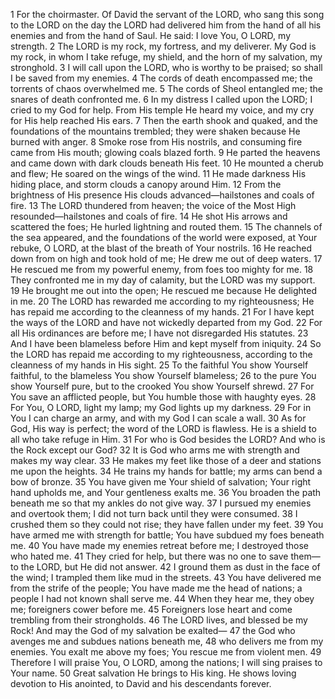 1	For the choirmaster. Of David the servant of the LORD, who sang this song to the LORD on the day the LORD had delivered him from the hand of all his enemies and from the hand of Saul. He said: I love You, O LORD, my strength.
2	The LORD is my rock, my fortress, and my deliverer. My God is my rock, in whom I take refuge, my shield, and the horn of my salvation, my stronghold.
3	I will call upon the LORD, who is worthy to be praised; so shall I be saved from my enemies.
4	The cords of death encompassed me; the torrents of chaos overwhelmed me.
5	The cords of Sheol entangled me; the snares of death confronted me.
6	In my distress I called upon the LORD; I cried to my God for help. From His temple He heard my voice, and my cry for His help reached His ears.
7	Then the earth shook and quaked, and the foundations of the mountains trembled; they were shaken because He burned with anger.
8	Smoke rose from His nostrils, and consuming fire came from His mouth; glowing coals blazed forth.
9	He parted the heavens and came down with dark clouds beneath His feet.
10	He mounted a cherub and flew; He soared on the wings of the wind.
11	He made darkness His hiding place, and storm clouds a canopy around Him.
12	From the brightness of His presence His clouds advanced—hailstones and coals of fire.
13	The LORD thundered from heaven; the voice of the Most High resounded—hailstones and coals of fire.
14	He shot His arrows and scattered the foes; He hurled lightning and routed them.
15	The channels of the sea appeared, and the foundations of the world were exposed, at Your rebuke, O LORD, at the blast of the breath of Your nostrils.
16	He reached down from on high and took hold of me; He drew me out of deep waters.
17	He rescued me from my powerful enemy, from foes too mighty for me.
18	They confronted me in my day of calamity, but the LORD was my support.
19	He brought me out into the open; He rescued me because He delighted in me.
20	The LORD has rewarded me according to my righteousness; He has repaid me according to the cleanness of my hands.
21	For I have kept the ways of the LORD and have not wickedly departed from my God.
22	For all His ordinances are before me; I have not disregarded His statutes.
23	And I have been blameless before Him and kept myself from iniquity.
24	So the LORD has repaid me according to my righteousness, according to the cleanness of my hands in His sight.
25	To the faithful You show Yourself faithful, to the blameless You show Yourself blameless;
26	to the pure You show Yourself pure, but to the crooked You show Yourself shrewd.
27	For You save an afflicted people, but You humble those with haughty eyes.
28	For You, O LORD, light my lamp; my God lights up my darkness.
29	For in You I can charge an army, and with my God I can scale a wall.
30	As for God, His way is perfect; the word of the LORD is flawless. He is a shield to all who take refuge in Him.
31	For who is God besides the LORD? And who is the Rock except our God?
32	It is God who arms me with strength and makes my way clear.
33	He makes my feet like those of a deer and stations me upon the heights.
34	He trains my hands for battle; my arms can bend a bow of bronze.
35	You have given me Your shield of salvation; Your right hand upholds me, and Your gentleness exalts me.
36	You broaden the path beneath me so that my ankles do not give way.
37	I pursued my enemies and overtook them; I did not turn back until they were consumed.
38	I crushed them so they could not rise; they have fallen under my feet.
39	You have armed me with strength for battle; You have subdued my foes beneath me.
40	You have made my enemies retreat before me; I destroyed those who hated me.
41	They cried for help, but there was no one to save them—to the LORD, but He did not answer.
42	I ground them as dust in the face of the wind; I trampled them like mud in the streets.
43	You have delivered me from the strife of the people; You have made me the head of nations; a people I had not known shall serve me.
44	When they hear me, they obey me; foreigners cower before me.
45	Foreigners lose heart and come trembling from their strongholds.
46	The LORD lives, and blessed be my Rock! And may the God of my salvation be exalted—
47	the God who avenges me and subdues nations beneath me,
48	who delivers me from my enemies. You exalt me above my foes; You rescue me from violent men.
49	Therefore I will praise You, O LORD, among the nations; I will sing praises to Your name.
50	Great salvation He brings to His king. He shows loving devotion to His anointed, to David and his descendants forever.